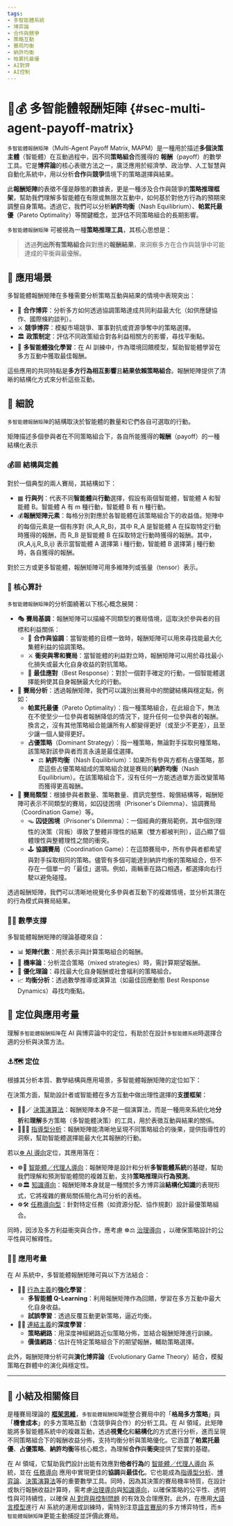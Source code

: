 ```yaml
---
tags:
- 多智能體系統
- 博弈論
- 合作與競爭
- 策略互動
- 賽局均衡
- 納許均衡
- 帕累托最優
- AI對齊
- AI控制
---
```

# 🧮💰 多智能體報酬矩陣 {#sec-multi-agent-payoff-matrix}

`多智能體報酬矩陣`（Multi-Agent Payoff Matrix, MAPM）是一種用於描述**多個決策主體**（智能體）在互動過程中，因不同**策略組合**而獲得的 **報酬**（payoff）的數學工具。它是**博弈論**的核心表徵方法之一，廣泛應用於經濟學、政治學、人工智慧與自動化系統中，用以分析**合作**與**競爭**情境下的策略選擇與結果。

此**報酬矩陣**的表徵不僅是靜態的數據表，更是一種涉及合作與競爭的**策略推理框架**，幫助我們理解多智能體在有限或無限次互動中，如何基於對他方行為的預期來調整自身策略。透過它，我們可以分析**納許均衡**（Nash Equilibrium）、**帕累托最優**（Pareto Optimality）等關鍵概念，並評估不同策略組合的長期影響。

`多智能體報酬矩陣` 可被視為一種**策略推理工具**，其核心思想是：

> 透過**列出所有策略組合**與對應的**報酬結果**，來洞察多方在合作與競爭中可能達成的平衡與最優解。

## 🚀 應用場景

多智能體報酬矩陣在多種需要分析策略互動與結果的情境中表現突出：

- 🤝 **合作博弈**：分析多方如何透過協調策略達成共同利益最大化（如供應鏈協作、國際條約談判）。
- ⚔️ **競爭博弈**：模擬市場競爭、軍事對抗或資源爭奪中的策略選擇。
- 🏛️ **政策制定**：評估不同政策組合對各利益相關方的影響，尋找平衡點。
- 🤖 **多智能體強化學習**：在 AI 訓練中，作為環境回饋模型，幫助智能體學習在多方互動中獲取最佳報酬。

這些應用的共同特點是**多方行為相互影響**且**結果依賴策略組合**。報酬矩陣提供了清晰的結構化方式來分析這些互動。

## 🔬 細說

`多智能體報酬矩陣`的結構取決於智能體的數量和它們各自可選取的行動。

矩陣描述多個參與者在不同策略組合下，各自所能獲得的**報酬**（payoff）的一種結構化表示

### 💰▦ 結構與定義

對於一個典型的兩人賽局，其結構如下：

- ▦ **行與列**：代表不同**智能體**與**行動**選擇，假設有兩個智能體，智能體 A 和智能體 B。智能體 A 有 m 種行動，智能體 B 有 n 種行動。
- 💰**報酬矩陣元素**：每格分別對應於各智能體在該策略組合下的收益值。矩陣中的每個元素是一個有序對 (R_A,R_B)，其中 R_A 是智能體 A 在採取特定行動時獲得的報酬，而 R_B 是智能體 B 在採取特定行動時獲得的報酬。其中，(R_A,ij,R_B,ij) 表示當智能體 A 選擇第 i 種行動，智能體 B 選擇第 j 種行動時，各自獲得的報酬。

對於三方或更多智能體，報酬矩陣可用多維陣列或張量（tensor）表示。

### 🧮 核心算計

`多智能體報酬矩陣`的分析圍繞著以下核心概念展開：

- 🎭 **賽局基調**：報酬矩陣可以描繪不同類型的賽局情境，這取決於參與者的目標和利益關係：
	- 🤝 **合作與協調**：當智能體的目標一致時，報酬矩陣可以用來尋找能最大化集體利益的協調策略。
	- ⚔ **衝突與零和賽局**：當智能體的利益對立時，報酬矩陣可以用於尋找最小化損失或最大化自身收益的對抗策略。
	- 🎯 **最佳應對**（Best Response）：對於一個對手確定的行動，一個智能體選擇能夠使其自身報酬最大化的行動。
- 🧮 **賽局分析**：透過報酬矩陣，我們可以識別出賽局中的關鍵結構與穩定點，例如：
	- **帕累托最優**（Pareto Optimality）：指一種策略組合，在此組合下，無法在不使至少一位參與者報酬降低的情況下，提升任何一位參與者的報酬。換言之，沒有其他策略組合能讓所有人都變得更好（或至少不更差），且至少讓一個人變得更好。
	- **占優策略**（Dominant Strategy）：指一種策略，無論對手採取何種策略，該策略對該參與者而言永遠是最佳選擇。
		- ⚖️ **納許均衡**（Nash Equilibrium）：如果所有參與方都有占優策略，那麼這些占優策略組成的策略組合就是賽局的**納許均衡**（Nash Equilibrium）。在該策略組合下，沒有任何一方能透過單方面改變策略而獲得更高報酬。
- 🤝 **賽局類型**：根據參與者數量、策略數量、資訊完整性、報償結構等，報酬矩陣可表示不同類型的賽局，如囚徒困境（Prisoner's Dilemma）、協調賽局（Coordination Game）等。
	- 🪤 **囚徒困境**（Prisoner's Dilemma）：一個經典的賽局範例，其中個別理性的決策（背叛）導致了整體非理性的結果（雙方都被判刑），這凸顯了個體理性與整體理性之間的衝突。
	- 🕹️ **協調賽局**（Coordination Game）：在這類賽局中，所有參與者都希望與對手採取相同的策略。儘管有多個可能達到納許均衡的策略組合，但不存在一個單一的「最佳」選項。例如，兩輛車在路口相遇，都選擇向右行駛以避免碰撞。
    
透過報酬矩陣，我們可以清晰地視覺化多參與者互動下的複雜情境，並分析其潛在的行為模式與賽局結果。

### 📐🔄 數學支撐

多智能體報酬矩陣的理論基礎來自：

- 📊 **矩陣代數**：用於表示與計算策略組合的報酬。
- 🎲 **機率論**：分析混合策略（mixed strategies）時，需計算期望報酬。
- 🧮 **優化理論**：尋找最大化自身報酬或社會福利的策略組合。
- 📈 **均衡分析**：透過數學推導或演算法（如最佳回應動態 Best Response Dynamics）尋找均衡點。

## 🌟 定位與應用考量

理解`多智能體報酬矩陣`在 AI 與博弈論中的定位，有助於在設計`多智能體系統`時選擇合適的分析與決策方法。

### ⚓🗺 定位

根據其分析本質、數學結構與應用場景，多智能體報酬矩陣的定位如下：

在決策方面，幫助設計者或智能體在多方互動中做出理性選擇的**支援框架**：

* 🔁😽🪄  [決策演算法](06-06-decision_making_algorithm.zh-hant)：報酬矩陣本身不是一個演算法，而是一種用來系統化地**分析**和**理解**多方策略（多智能體決策）的工具，用於表徵互動與結果的關係。
* 🔴🧐🧭 [指導型分析](06-03-analysis_prescriptive.zh-hant)：報酬矩陣能清晰地呈現不同策略組合的後果，提供指導性的洞察，幫助智能體選擇能最大化其報酬的行動。

若以[☸ AI 導向](05----ai_orientations.zh-hant)定位，其應用落在：

* ☸🤖 [智能體／代理人導向](05-03-oriented_agent.zh-hant)：報酬矩陣是設計和分析**多智能體系統**的基礎，幫助我們理解和預測智能體間的複雜互動，支持**策略推理**與**行為預測**。
* ☸🏛️ [知識導向](05-01-oriented_knowledge.zh-hant)：報酬矩陣本身就是一種關於多方博弈論**結構化知識**的表現形式，它將複雜的賽局關係簡化為可分析的表格。
* ☸🛠 [任務導向型](05-01-oriented_task.zh-hant)：針對特定任務（如資源分配、協作規劃）設計最優策略組合。

同時，因涉及多方利益衝突與合作，應考慮 ☸⚖️ [治理導向](05-05-oriented_governance.zh-hant) ，以確保策略設計的公平性與可解釋性。

### 📐🌉 應用考量

在 AI 系統中，多智能體報酬矩陣可與以下方法結合：

* 🏮💪 [行為主義](02-06-behaviorism.zh-hant)的**強化學習**：
    * **多智能體 Q-Learning**：利用報酬矩陣作為回饋，學習在多方互動中最大化自身收益。
    * **試誤學習**：透過反覆互動更新策略，逼近均衡。
* 🏮🧬 [連結主義](02-05-connectionism.zh-hant)的**深度學習**：
    * **策略網路**：用深度神經網路近似策略分佈，並結合報酬矩陣進行訓練。
    * **價值網路**：估計在特定策略組合下的期望報酬，輔助策略選擇。

此外，報酬矩陣分析可與**演化博弈論**（Evolutionary Game Theory）結合，模擬策略在群體中的演化與穩定性。

***

## 🏁 小結及相關條目

是種賽局理論的 **[框架思維](01-04-Frame_Problem.zh-hant)**，`多智能體報酬矩陣`能整合賽局中的「**格局多方策略**」與「**機會成本**」的多方策略互動（含競爭與合作）的分析工具。在 AI 領域，此矩陣能將多智能體系統中的複雜互動，透過**視覺化**和**結構化**的方式進行分析，進而呈現不同策略組合下的報酬收益分佈，支持均衡分析與策略優化。它涵蓋了**帕累托最優**、**占優策略**、**納許均衡**等核心概念，為理解**合作**與**衝突**提供了堅實的基礎。

在 AI 領域，它幫助我們設計出能有效應對**他者行為**的 [智能體／代理人導向](05-03-oriented_agent.zh-hant) 系統，並在 [任務導向](05-01-oriented_task.zh-hant) 應用中實現更佳的**協調**與**最佳化**。它也能成為[指導型分析](06-03-analysis_prescriptive.zh-hant)、[博弈論](07----game_ai.zh-hant)、[決策演算法](06-06-decision_making_algorithm.zh-hant)等的重要數學工具。同時，因為其決策的賽局機率特質，在設計或執行報酬收益計算時，需考慮[治理導向](05-05-oriented_governance.zh-hant)與[知識導向](05-01-oriented_knowledge.zh-hant)，以確保策略的公平性、透明性與可持續性，以確保 [AI 對齊與控制問題](01-06-Alignment_Control_Problem.zh-hant.md) 的有效及合理應對。此外，在應用[大語言模型](02-07-large_language_models.zh-hant)進行 AI 系統的運用或訓練時，需特別注意[語言賽局](01-07-Language_Games.zh-hant)的多方博弈特性，而`多智能體報酬矩陣`更能主動捕捉並評價此賽局。